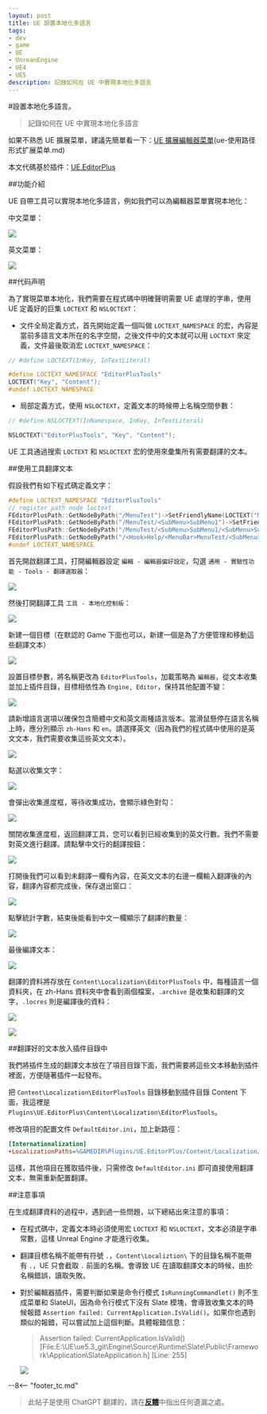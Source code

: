 ```yaml
---
layout: post
title: UE 設置本地化多語言
tags:
- dev
- game
- UE
- UnreanEngine
- UE4
- UE5
description: 記錄如何在 UE 中實現本地化多語言
---
```


<meta property="og:title" content="UE 设置本地化多语言" />

#設置本地化多語言。

> 記錄如何在 UE 中實現本地化多語言

如果不熟悉 UE 擴展菜單，建議先簡單看一下：[UE 擴展編輯器菜單](ue-扩展编辑器菜单.md)(ue-使用路径形式扩展菜单.md)

本文代碼基於插件：[UE.EditorPlus](https://github.com/disenone/UE.EditorPlus)

##功能介紹

UE 自帶工具可以實現本地化多語言，例如我們可以為編輯器菜單實現本地化：

中文菜單：

![](assets/img/2023-ue-localization/chinese.png)

英文菜單：

![](assets/img/2023-ue-localization/english.png)

##代码声明

為了實現菜單本地化，我們需要在程式碼中明確聲明需要 UE 處理的字串，使用 UE 定義好的巨集 `LOCTEXT` 和 `NSLOCTEXT`：

- 文件全局定義方式，首先開始定義一個叫做 `LOCTEXT_NAMESPACE` 的宏，內容是當前多語言文本所在的名字空間，之後文件中的文本就可以用 `LOCTEXT` 來定義，文件最後取消宏 `LOCTEXT_NAMESPACE`：

```cpp
// #define LOCTEXT(InKey, InTextLiteral)

#define LOCTEXT_NAMESPACE "EditorPlusTools"
LOCTEXT("Key", "Content");
#undef LOCTEXT_NAMESPACE

```

- 局部定義方式，使用 `NSLOCTEXT`，定義文本的時候帶上名稱空間參數：

```cpp
// #define NSLOCTEXT(InNamespace, InKey, InTextLiteral)

NSLOCTEXT("EditorPlusTools", "Key", "Content");
```

UE 工具通過搜索 `LOCTEXT` 和 `NSLOCTEXT` 宏的使用來彙集所有需要翻譯的文本。

##使用工具翻譯文本

假設我們有如下程式碼定義文字：

```cpp
#define LOCTEXT_NAMESPACE "EditorPlusTools"
// register path node loctext
FEditorPlusPath::GetNodeByPath("/MenuTest")->SetFriendlyName(LOCTEXT("MenuTest", "MenuTest"))->SetFriendlyTips(LOCTEXT("MenuTestTips", "MenuTestTips"));
FEditorPlusPath::GetNodeByPath("/MenuTest/<SubMenu>SubMenu1")->SetFriendlyName(LOCTEXT("SubMenu1", "SubMenu1"))->SetFriendlyTips(LOCTEXT("SubMenu1Tips", "SubMenu1Tips"));
FEditorPlusPath::GetNodeByPath("/MenuTest/<SubMenu>SubMenu1/<SubMenu>SubMenu1")->SetFriendlyName(LOCTEXT("SubMenu1", "SubMenu1"))->SetFriendlyTips(LOCTEXT("SubMenu1Tips", "SubMenu1Tips"));
FEditorPlusPath::GetNodeByPath("/<Hook>Help/<MenuBar>MenuTest/<SubMenu>SubMenu1/<Section>Section1")->SetFriendlyName(LOCTEXT("Section1", "Section1"))->SetFriendlyTips(LOCTEXT("Section1Tips", "Section1Tips"));
#undef LOCTEXT_NAMESPACE
```

首先開啟翻譯工具，打開編輯器設定 `編輯 - 編輯器偏好設定`，勾選 `通用 - 實驗性功能 - Tools - 翻譯選取器`：

![](assets/img/2023-ue-localization/editor_enable_tool.png)


然後打開翻譯工具 `工具 - 本地化控制板`：

![](assets/img/2023-ue-localization/editor_open_tool.png)

新建一個目標（在默認的 Game 下面也可以，新建一個是為了方便管理和移動這些翻譯文本）

![](assets/img/2023-ue-localization/tool_new_target.png)

設置目標參數，將名稱更改為 `EditorPlusTools`，加載策略為 `編輯器`，從文本收集並加上插件目錄，目標相依性為 `Engine, Editor`，保持其他配置不變：

![](assets/img/2023-ue-localization/tool_target_config.png)

請新增語言選項以確保包含簡體中文和英文兩種語言版本。當滑鼠懸停在語言名稱上時，應分別顯示 `zh-Hans` 和 `en`。請選擇英文（因為我們的程式碼中使用的是英文文本，我們需要收集這些英文文本）。

![](assets/img/2023-ue-localization/tool_target_lang.png)

點選以收集文字：

![](assets/img/2023-ue-localization/tool_target_collect.png)

會彈出收集進度框，等待收集成功，會顯示綠色對勾：

![](assets/img/2023-ue-localization/tool_target_collected.png)

關閉收集進度框，返回翻譯工具，您可以看到已經收集到的英文行數。我們不需要對英文進行翻譯。請點擊中文行的翻譯按鈕：

![](assets/img/2023-ue-localization/tool_go_trans.png)

打開後我們可以看到未翻譯一欄有內容，在英文文本的右邊一欄輸入翻譯後的內容，翻譯內容都完成後，保存退出窗口：

![](assets/img/2023-ue-localization/tool_trans.png)

點擊統計字數，結束後能看到中文一欄顯示了翻譯的數量：

![](assets/img/2023-ue-localization/tool_count.png)

最後編譯文本：

![](assets/img/2023-ue-localization/tool_build.png)

翻譯的資料將存放在 `Content\Localization\EditorPlusTools` 中，每種語言一個資料夾，在 zh-Hans 資料夾中會看到兩個檔案，`.archive` 是收集和翻譯的文字，`.locres` 則是編譯後的資料：

![](assets/img/2023-ue-localization/tool_ret.png)

![](assets/img/2023-ue-localization/tool_ret2.png)

##翻譯好的文本放入插件目錄中

我們將插件生成的翻譯文本放在了項目目錄下面，我們需要將這些文本移動到插件裡面，方便隨著插件一起發布。

把 `Content\Localization\EditorPlusTools` 目錄移動到插件目錄 Content 下面，我這裡是 `Plugins\UE.EditorPlus\Content\Localization\EditorPlusTools`。

修改項目的配置文件 `DefaultEditor.ini`，加上新路徑：

```ini
[Internationalization]
+LocalizationPaths=%GAMEDIR%Plugins/UE.EditorPlus/Content/Localization/EditorPlusTools
```

這樣，其他項目在獲取插件後，只需修改 `DefaultEditor.ini` 即可直接使用翻譯文本，無需重新配置翻譯。

##注意事項

在生成翻譯資料的過程中，遇到過一些問題，以下總結出來注意的事項：

- 在程式碼中，定義文本時必須使用宏 `LOCTEXT` 和 `NSLOCTEXT`，文本必須是字串常數，這樣 Unreal Engine 才能進行收集。
- 翻譯目標名稱不能帶有符號 `.`，`Content\Localiztion\` 下的目錄名稱不能帶有 `.`，UE 只會截取 `.` 前面的名稱。會導致 UE 在讀取翻譯文本的時候，由於名稱錯誤，讀取失敗。
- 對於編輯器插件，需要判斷如果是命令行模式 `IsRunningCommandlet()` 則不生成菜單和 SlateUI，因為命令行模式下沒有 Slate 模塊，會導致收集文本的時候報錯 `Assertion failed: CurrentApplication.IsValid()`。如果你也遇到類似的報錯，可以嘗試加上這個判斷。具體報錯信息：

    > Assertion failed: CurrentApplication.IsValid() [File:E:\UE\ue5.3_git\Engine\Source\Runtime\Slate\Public\Framework\Application\SlateApplication.h] [Line: 255] 

    ![](assets/img/2023-ue-localization/tool_error.png)

--8<-- "footer_tc.md"


> 此帖子是使用 ChatGPT 翻譯的，請在[**反饋**](https://github.com/disenone/wiki_blog/issues/new)中指出任何遺漏之處。 
